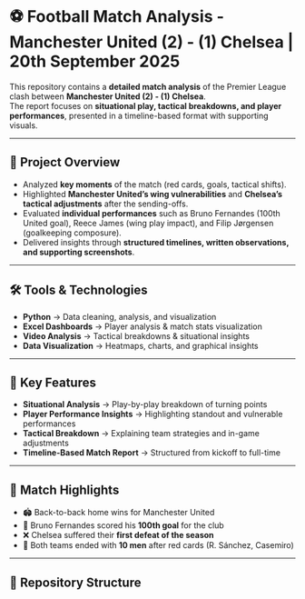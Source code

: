 # ⚽ Football Match Analysis - Manchester United (2) - (1) Chelsea | 20th September 2025

This repository contains a **detailed match analysis** of the Premier League clash between **Manchester United (2) - (1) Chelsea**.  
The report focuses on **situational play, tactical breakdowns, and player performances**, presented in a timeline-based format with supporting visuals.

---

## 📖 Project Overview
- Analyzed **key moments** of the match (red cards, goals, tactical shifts).  
- Highlighted **Manchester United’s wing vulnerabilities** and **Chelsea’s tactical adjustments** after the sending-offs.  
- Evaluated **individual performances** such as Bruno Fernandes (100th United goal), Reece James (wing play impact), and Filip Jørgensen (goalkeeping composure).  
- Delivered insights through **structured timelines, written observations, and supporting screenshots**.  

---

## 🛠️ Tools & Technologies
- **Python** → Data cleaning, analysis, and visualization  
- **Excel Dashboards** → Player analysis & match stats visualization  
- **Video Analysis** → Tactical breakdowns & situational insights  
- **Data Visualization** → Heatmaps, charts, and graphical insights  

---

## 🌟 Key Features
- **Situational Analysis** → Play-by-play breakdown of turning points  
- **Player Performance Insights** → Highlighting standout and vulnerable performances  
- **Tactical Breakdown** → Explaining team strategies and in-game adjustments  
- **Timeline-Based Match Report** → Structured from kickoff to full-time  


---

## 🔑 Match Highlights
- 🏟️ Back-to-back home wins for Manchester United  
- 🎯 Bruno Fernandes scored his **100th goal** for the club  
- ❌ Chelsea suffered their **first defeat of the season**  
- 🔴 Both teams ended with **10 men** after red cards (R. Sánchez, Casemiro)  

---

## 📂 Repository Structure
